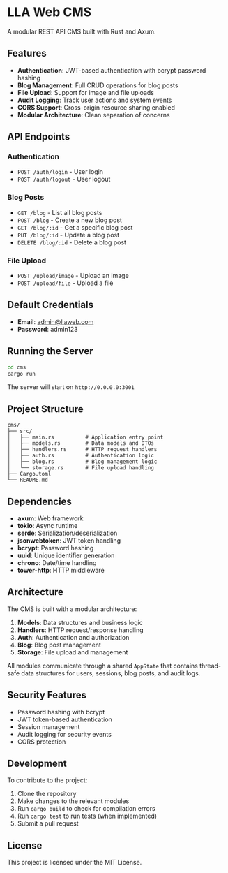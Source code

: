 # LLA Web CMS

A modular REST API CMS built with Rust and Axum.

## Features

- **Authentication**: JWT-based authentication with bcrypt password hashing
- **Blog Management**: Full CRUD operations for blog posts
- **File Upload**: Support for image and file uploads
- **Audit Logging**: Track user actions and system events
- **CORS Support**: Cross-origin resource sharing enabled
- **Modular Architecture**: Clean separation of concerns

## API Endpoints

### Authentication
- `POST /auth/login` - User login
- `POST /auth/logout` - User logout

### Blog Posts
- `GET /blog` - List all blog posts
- `POST /blog` - Create a new blog post
- `GET /blog/:id` - Get a specific blog post
- `PUT /blog/:id` - Update a blog post
- `DELETE /blog/:id` - Delete a blog post

### File Upload
- `POST /upload/image` - Upload an image
- `POST /upload/file` - Upload a file

## Default Credentials

- **Email**: admin@llaweb.com
- **Password**: admin123

## Running the Server

```bash
cd cms
cargo run
```

The server will start on `http://0.0.0.0:3001`

## Project Structure

```
cms/
├── src/
│   ├── main.rs          # Application entry point
│   ├── models.rs        # Data models and DTOs
│   ├── handlers.rs      # HTTP request handlers
│   ├── auth.rs          # Authentication logic
│   ├── blog.rs          # Blog management logic
│   └── storage.rs       # File upload handling
├── Cargo.toml
└── README.md
```

## Dependencies

- **axum**: Web framework
- **tokio**: Async runtime
- **serde**: Serialization/deserialization
- **jsonwebtoken**: JWT token handling
- **bcrypt**: Password hashing
- **uuid**: Unique identifier generation
- **chrono**: Date/time handling
- **tower-http**: HTTP middleware

## Architecture

The CMS is built with a modular architecture:

1. **Models**: Data structures and business logic
2. **Handlers**: HTTP request/response handling
3. **Auth**: Authentication and authorization
4. **Blog**: Blog post management
5. **Storage**: File upload and management

All modules communicate through a shared `AppState` that contains thread-safe data structures for users, sessions, blog posts, and audit logs.

## Security Features

- Password hashing with bcrypt
- JWT token-based authentication
- Session management
- Audit logging for security events
- CORS protection

## Development

To contribute to the project:

1. Clone the repository
2. Make changes to the relevant modules
3. Run `cargo build` to check for compilation errors
4. Run `cargo test` to run tests (when implemented)
5. Submit a pull request

## License

This project is licensed under the MIT License.
